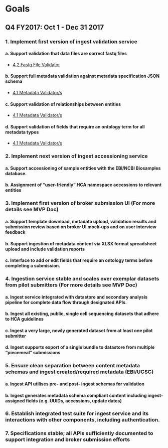 # Goals

## Q4 FY2017: Oct 1 - Dec 31 2017

### 1. Implement first version of ingest validation service
#### a. Support validation that data files are correct fastq files
* [4.2 Fastq File Validator](../pages/services.md/#42-fastq-file-validator)
#### b. Support full metadata validation against metadata specification JSON schema
* [4.1 Metadata Validator/s](../pages/services.md/#41-metadata-validators)
#### c. Support validation of relationships between entities
* [4.1 Metadata Validator/s](../pages/services.md/#41-metadata-validators)
#### d. Support validation of fields that require an ontology term for all metadata types
* [4.1 Metadata Validator/s](../pages/services.md/#41-metadata-validators)
### 2. Implement next version of ingest accessioning service 
#### a. Support accessioning of sample entities with the EBI/NCBI Biosamples database.
#### b.  Assignment of “user-friendly” HCA namespace accessions to relevant entities
### 3. Implement first version of broker submission UI (For more details see MVP Doc)
#### a. Support template download, metadata upload, validation results and submission review based on broker UI mock-ups and on user interview feedback
#### b. Support ingestion of metadata content via XLSX format spreadsheet upload and include validation reports
#### c. Interface to add or edit fields that require an ontology terms before completing a submission. 
### 4. Ingestion service stable and scales over exemplar datasets from pilot submitters (For more details see MVP Doc)
#### a. Ingest service integrated with datastore and secondary analysis pipeline for complete data flow through designated APIs.
#### b. Ingest all existing, public, single cell sequencing datasets that adhere to HCA guidelines
#### c. Ingest a very large, newly generated dataset from at least one pilot submitter
#### d. Ingest supports export of a single bundle to datastore from multiple “piecemeal” submissions
### 5. Ensure clean separation between content metadata schemas and ingest created/required metadata (EBI/UCSC)
#### a. Ingest API utilises pre- and post- ingest schemas for validation
#### b. Ingest generates metadata schema compliant content including ingest-assigned fields (e.g. UUIDs, accessions, update dates)
### 6. Establish integrated test suite for ingest service and its interactions with other components, including authentication.
### 7. Specifications stable; all APIs sufficiently documented to support integration and broker submission efforts
